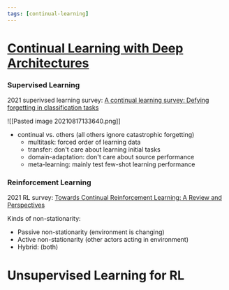 ```yaml
---
tags: [continual-learning]
---
```



# [Continual Learning with Deep Architectures](https://icml.cc/virtual/2021/tutorial/10833)


### Supervised Learning
2021 superivsed learning survey: [A continual learning survey: Defying forgetting in classification tasks](https://arxiv.org/pdf/1909.08383.pdf)

![[Pasted image 20210817133640.png]]
- continual vs. others (all others ignore catastrophic forgetting)
	- multitask: forced order of learning data
	- transfer: don't care about learning initial tasks
	- domain-adaptation: don't care about source performance
	- meta-learning: mainly test few-shot learning performance


### Reinforcement Learning
2021 RL survey: [Towards Continual Reinforcement Learning: A Review and Perspectives](https://arxiv.org/abs/2012.13490)

Kinds of non-stationarity:
* Passive non-stationarity (environment is changing)
* Active non-stationarity (other actors acting in environment)
* Hybrid: (both)



# Unsupervised Learning for RL
